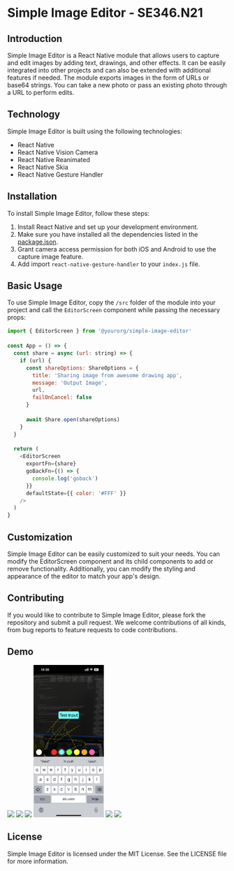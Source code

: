 # Simple Image Editor - SE346.N21

## Introduction

Simple Image Editor is a React Native module that allows users to capture and edit images by adding text, drawings, and other effects. It can be easily integrated into other projects and can also be extended with additional features if needed. The module exports images in the form of URLs or base64 strings. You can take a new photo or pass an existing photo through a URL to perform edits.

## Technology

Simple Image Editor is built using the following technologies:

- React Native
- React Native Vision Camera
- React Native Reanimated
- React Native Skia
- React Native Gesture Handler

## Installation

To install Simple Image Editor, follow these steps:

1. Install React Native and set up your development environment.
2. Make sure you have installed all the dependencies listed in the [package.json](https://github.com/SeNyterA/simple-image-editor/blob/master/package.json).
3. Grant camera access permission for both iOS and Android to use the capture image feature.
4. Add import `react-native-gesture-handler` to your `index.js` file.

## Basic Usage

To use Simple Image Editor, copy the `/src` folder of the module into your project and call the `EditorScreen` component while passing the necessary props:

```javascript
import { EditorScreen } from '@yourorg/simple-image-editor'

const App = () => {
  const share = async (url: string) => {
    if (url) {
      const shareOptions: ShareOptions = {
        title: 'Sharing image from awesome drawing app',
        message: 'Output Image',
        url,
        failOnCancel: false
      }

      await Share.open(shareOptions)
    }
  }

  return (
    <EditorScreen
      exportFn={share}
      goBackFn={() => {
        console.log('goback')
      }}
      defaultState={{ color: '#FFF' }}
    />
  )
}
```

## Customization

Simple Image Editor can be easily customized to suit your needs. You can modify the EditorScreen component and its child components to add or remove functionality. Additionally, you can modify the styling and appearance of the editor to match your app's design.

## Contributing

If you would like to contribute to Simple Image Editor, please fork the repository and submit a pull request. We welcome contributions of all kinds, from bug reports to feature requests to code contributions.

## Demo

<div >
  <img src="imgs/img_1.png"  width="32%" />
  <img src="imgs/img_2.png"  width="32%" /> 
  <img src="imgs/img_3.png"  width="32%" />
  <img src="imgs/img_4.png"  width="32%" />
  <img src="imgs/img_5.png"  width="32%" /> 
  <img src="imgs/img_6.png"  width="32%" />
</div>



## License

Simple Image Editor is licensed under the MIT License. See the LICENSE file for more information.
